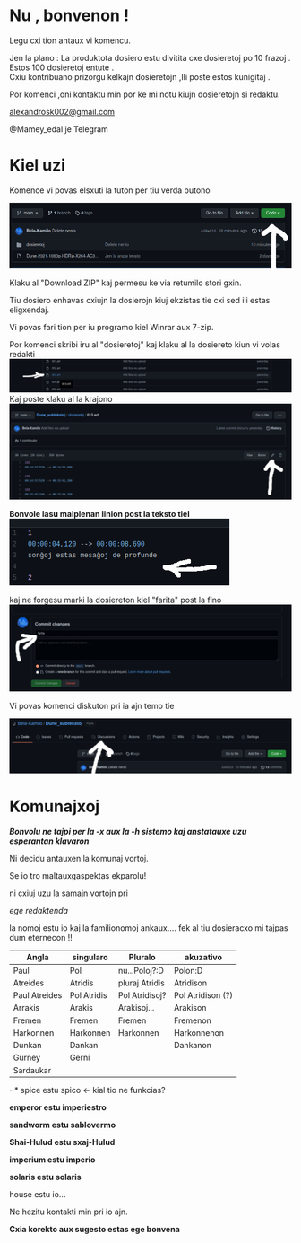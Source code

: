 # Nu , bonvenon ! 

Legu cxi tion antaux vi komencu.

Jen la plano : 
La produktota dosiero estu divitita cxe dosieretoj po 10 frazoj .
Estos 100 dosieretoj entute .  
Cxiu kontribuano prizorgu kelkajn dosieretojn ,Ili poste estos kunigitaj .

Por komenci  ,oni kontaktu min por ke mi notu kiujn dosieretojn si redaktu.

alexandrosk002@gmail.com

@Mamey_edal je Telegram


# Kiel uzi

Komence vi povas elsxuti la tuton per tiu verda butono


![alt text](https://github.com/Bela-Kamilo/Dune_subtekstoj/blob/main/gvidbildoj/elsxutu.png "★")

Klaku al "Download ZIP" kaj permesu ke via retumilo stori gxin.

Tiu dosiero enhavas cxiujn la dosierojn kiuj ekzistas tie cxi sed ili estas eligxendaj.

Vi povas fari tion per iu programo kiel Winrar aux 7-zip.

Por komenci skribi iru al "dosieretoj" kaj klaku al la dosiereto kiun vi volas redakti
![alt text](https://github.com/Bela-Kamilo/Dune_subtekstoj/blob/main/gvidbildoj/klakuallanomo.png "★")
Kaj poste klaku al la krajono
![alt text](https://github.com/Bela-Kamilo/Dune_subtekstoj/blob/main/gvidbildoj/redaktu.png "★")

**Bonvole lasu malplenan linion post la teksto tiel**
![alt text](https://github.com/Bela-Kamilo/Dune_subtekstoj/blob/main/gvidbildoj/lasulinion.png "Estas la .srt formato")

kaj ne forgesu marki la dosiereton kiel "farita" post la fino
![alt text](https://github.com/Bela-Kamilo/Dune_subtekstoj/blob/main/gvidbildoj/farita.png "★")


Vi povas komenci diskuton pri ia ajn temo tie

![alt text](https://github.com/Bela-Kamilo/Dune_subtekstoj/blob/main/gvidbildoj/diskutu.png "★")


# Komunajxoj

***Bonvolu ne tajpi per la -x aux la -h sistemo kaj anstatauxe uzu esperantan klavaron***

Ni decidu antauxen la komunaj vortoj.

Se io tro maltauxgaspektas ekparolu!

ni cxiuj uzu la samajn vortojn pri

*ege redaktenda*

la nomoj estu io kaj la familionomoj ankaux.... fek al tiu 
dosieracxo mi tajpas dum eternecon !!

|Angla         | singularo    | Pluralo           |akuzativo         |
|--------------|--------------|-------------------|------------------|
|Paul          |Pol           |nu...Poloj?:D      |Polon:D           |
|Atreides      |Atridis       |pluraj Atridis     |Atridison         |
|Paul Atreides |Pol Atridis   |Pol Atridisoj?     |Pol Atridison (?) |
|Arrakis       |Arakis        |Arakisoj...        |Arakison          | 
|Fremen        |Fremen        |Fremen             |Fremenon          |
|Harkonnen     |Harkonnen     |Harkonnen          |Harkonnenon       | 
|Dunkan        |Dankan        |                   |Dankanon          |
|Gurney        |Gerni         |                   |                  |
|Sardaukar     |              |                   |                  |

⋅⋅* spice estu spico  <- kial tio ne funkcias?

**emperor estu imperiestro**

**sandworm estu sablovermo**

**Shai-Hulud estu sxaj-Hulud**

**imperium estu imperio**

**solaris estu solaris**

house estu io...





Ne hezitu kontakti min pri io ajn. 

**Cxia korekto aux sugesto estas ege bonvena**










